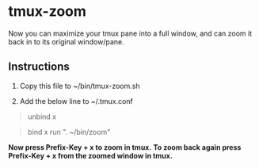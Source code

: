 tmux-zoom
=========

Now you can maximize your tmux pane into a full window, and can zoom it back in to its original window/pane.


Instructions
---------------------
1. Copy this file to ~/bin/tmux-zoom.sh

2. Add the below line to ~/.tmux.conf
  
  > unbind x

  > bind x run ". ~/bin/zoom"

**Now press Prefix-Key + x to zoom in tmux.**
**To zoom back again press Prefix-Key + x from the zoomed window in tmux.**
